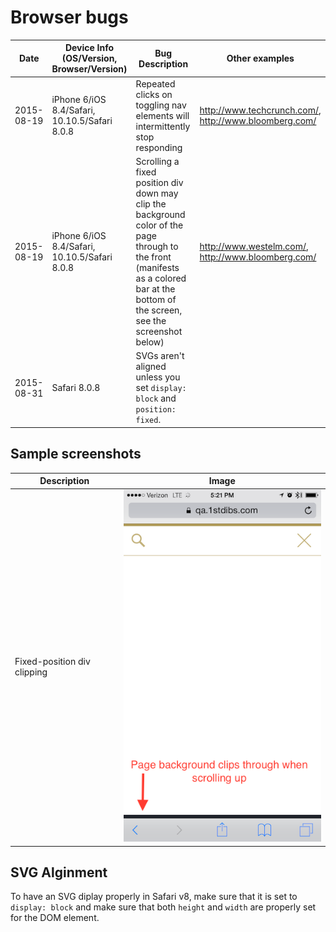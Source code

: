 # Browser bugs

Date | Device Info (OS/Version, Browser/Version) | Bug Description | Other examples
--- | --- | --- | ---
2015-08-19 | iPhone 6/iOS 8.4/Safari, 10.10.5/Safari 8.0.8 | Repeated clicks on toggling nav elements will intermittently stop responding | <http://www.techcrunch.com/>, <http://www.bloomberg.com/>
2015-08-19 | iPhone 6/iOS 8.4/Safari, 10.10.5/Safari 8.0.8 | Scrolling a fixed position div down may clip the background color of the page through to the front (manifests as a colored bar at the bottom of the screen, see the screenshot below) | <http://www.westelm.com/>, <http://www.bloomberg.com/>
2015-08-31 | Safari 8.0.8 | SVGs aren't aligned unless you set `display: block` and `position: fixed`. | |

## Sample screenshots

Description | Image
--- | ---
Fixed-position div clipping | ![clipping](./images/clipping.png)

## SVG Alginment

To have an SVG diplay properly in Safari v8, make sure that it is set to `display: block` and make sure that both `height` and `width` are properly set for the DOM element.
